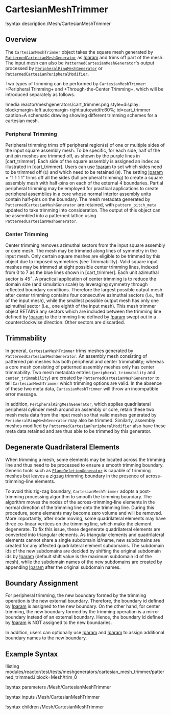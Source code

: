 # CartesianMeshTrimmer

!syntax description /Mesh/CartesianMeshTrimmer

## Overview

The `CartesianMeshTrimmer` object takes the square mesh generated by [`PatternedCartesianMeshGenerator`](/PatternedCartesianMeshGenerator.md) as [!param](/Mesh/CartesianMeshTrimmer/input) and trims off part of the mesh. The input mesh can also be `PatternedCartesianMeshGenerator`'s output processed by [`PeripheralRingMeshGenerator`](/PeripheralRingMeshGenerator.md) or [`PatternedCartesianPeripheralModifier`](/PatternedCartesianPeripheralModifier.md).

Two types of trimming can be performed by `CartesianMeshTrimmer`: +Peripheral Trimming+ and +Through-the-Center Trimming+, which will be introduced separately as follows.

!media reactor/meshgenerators/cart_trimmer.png
      style=display: block;margin-left:auto;margin-right:auto;width:60%;
      id=cart_trimmer
      caption=A schematic drawing showing different trimming schemes for a cartesian mesh.

### Peripheral Trimming

Peripheral trimming trims off peripheral region(s) of one or multiple sides of the input square assembly mesh. To be specific, for each side, half of the unit pin meshes are trimmed off, as shown by the purple lines in [cart_trimmer]. Each side of the square assembly is assigned an index as illustrated in [cart_trimmer]. Users can use [!param](/Mesh/CartesianMeshTrimmer/trim_peripheral_region) to set which sides need to be trimmed off (`1`) and which need to be retained (`0`). The setting [!param](/Mesh/CartesianMeshTrimmer/trim_peripheral_region) = "1 1 1 1"  trims off all the sides (full peripheral trimming) to create a square assembly mesh with half-pins on each of the external 4 boundaries. Partial peripheral trimming may be employed for practical applications to create peripheral assemblies in a core whose normal interior assembly units contain half-pins on the boundary. The mesh metadata generated by `PatternedCartesianMeshGenerator` are retained, with `pattern_pitch_meta` updated to take trimming into consideration. The output of this object can be assembled into a patterned lattice using  `PatternedCartesianMeshGenerator`.

### Center Trimming

Center trimming removes azimuthal sectors from the input square assembly or core mesh. The mesh may be trimmed along lines of symmetry in the input mesh. Only certain square meshes are eligible to be trimmed by this object due to imposed symmetries (see Trimmability). Valid square input meshes may be trimmed at eight possible center trimming lines, indexed from 0 to 7 as the blue lines shown in [cart_trimmer]. Each unit azimuthal sector is 45$^{\circ}$. A practical application of center trimming is to reduce the domain size (and simulation scale) by leveraging symmetry through reflected boundary conditions. Therefore the largest possible output mesh after center trimming contains four consecutive azimuthal sectors (i.e., half of the input mesh), while the smallest possible output mesh has only one azimuthal sector (i.e., one eighth of the input mesh). This mesh trimmer object RETAINS any sectors which are included between the trimming line defined by [!param](/Mesh/CartesianMeshTrimmer/center_trim_starting_index) to the trimming line defined by [!param](/Mesh/CartesianMeshTrimmer/center_trim_ending_index) swept out in a counterclockwise direction. Other sectors are discarded.

## Trimmability

In general, `CartesianMeshTrimmer` trims meshes generated by `PatternedCartesianMeshGenerator`. An assembly mesh consisting of patterned pin meshes has both peripheral and center trimmability; whereas a core mesh consisting of patterned assembly meshes only has center trimmability.  Two mesh metadata entries (`peripheral_trimmability` and `center_trimmability`) are created by `PatternedCartesianMeshGenerator` to tell `CartesianMeshTrimmer` which trimming options are valid. In the absence of these two meta data, `CartesianMeshTrimmer` will throw an incompatible error message.

In addition, `PeripheralRingMeshGenerator`, which applies quadrilateral peripheral cylinder mesh around an assembly or core, retain these two mesh meta data from the input mesh so that valid meshes generated by `PeripheralRingMeshGenerator` may also be trimmed. Similarly, assembly meshes modified by `PatternedCartesianPeripheralModifier` also have these meta data retained and are thus able to be trimmed by this generator.

## Degenerate Quadrilateral Elements

When trimming a mesh, some elements may be located across the trimming line and thus need to be processed to ensure a smooth trimming boundary. Generic tools such as [`PlaneDeletionGenerator`](framework:/PlaneDeletionGenerator.md) is capable of trimming meshes but leaves a zigzag trimming boundary in the presence of across-trimming-line elements.

To avoid this zig-zag boundary, `CartesianMeshTrimmer` adopts a post-trimming processing algorithm to smooth the trimming boundary. The algorithm moves the nodes of the across-trimming-line elements in the normal direction of the trimming line onto the trimming line. During this procedure, some elements may become zero volume and will be removed. More importantly, after node moving, some quadrilateral elements may have three co-linear vertices on the trimming line, which make the element degenerate. To fix this issue, these degenerate quadrilateral elements are converted into triangular elements. As triangular elements and quadrilateral elements cannot share a single subdomain id/name, new subdomains are created for any affected quadrilateral element subdomains. The subdomain ids of the new subdomains are decided by shifting the original subdomain ids by [!param](/Mesh/CartesianMeshTrimmer/tri_elem_subdomain_shift) (default shift value is the maximum subdomain id of the mesh), while the subdomain names of the new subdomains are created by appending [!param](/Mesh/CartesianMeshTrimmer/tri_elem_subdomain_name_suffix) after the original subdomain names.

## Boundary Assignment

For peripheral trimming, the new boundary formed by the trimming operation is the new external boundary. Therefore, the boundary id defined by [!param](/Mesh/CartesianMeshTrimmer/external_boundary) is assigned to the new boundary. On the other hand, for center trimming, the new boundary formed by the trimming operation is a mirror boundary instead of an external boundary. Hence, the boundary id defined by [!param](/Mesh/CartesianMeshTrimmer/external_boundary) is NOT assigned to the new boundaries.

In addition, users can optionally use [!param](/Mesh/CartesianMeshTrimmer/peripheral_trimming_section_boundary) and [!param](/Mesh/CartesianMeshTrimmer/center_trimming_section_boundary) to assign additional boundary names to the new boundary.

## Example Syntax

!listing modules/reactor/test/tests/meshgenerators/cartesian_mesh_trimmer/patterned_trimmed.i block=Mesh/trim_0

!syntax parameters /Mesh/CartesianMeshTrimmer

!syntax inputs /Mesh/CartesianMeshTrimmer

!syntax children /Mesh/CartesianMeshTrimmer
